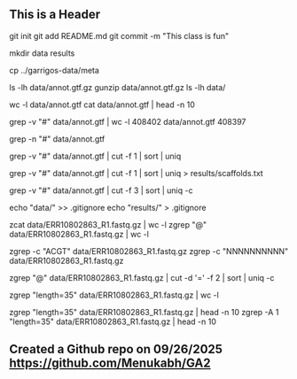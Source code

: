 ## This is a Header

git init
git add README.md 
git commit -m "This class is fun"

mkdir data results

cp ../garrigos-data/meta

ls -lh data/annot.gtf.gz
gunzip data/annot.gtf.gz
ls -lh data/

wc -l data/annot.gtf
cat data/annot.gtf | head -n 10

grep -v "#"  data/annot.gtf | wc -l
408402 data/annot.gtf
408397

grep -n "#"  data/annot.gtf

grep -v "#" data/annot.gtf | cut -f 1 | sort | uniq

grep -v "#" data/annot.gtf | cut -f 1 | sort | uniq > results/scaffolds.txt

grep -v "#" data/annot.gtf | cut -f 3 | sort | uniq -c

echo "data/" >> .gitignore
echo "results/" > .gitignore

zcat data/ERR10802863_R1.fastq.gz | wc -l
zgrep "@" data/ERR10802863_R1.fastq.gz | wc -l

zgrep -c "ACGT" data/ERR10802863_R1.fastq.gz
zgrep -c "NNNNNNNNNN" data/ERR10802863_R1.fastq.gz


zgrep "@" data/ERR10802863_R1.fastq.gz | cut -d '='  -f 2 | sort | uniq -c

zgrep "length=35" data/ERR10802863_R1.fastq.gz | wc -l

zgrep "length=35" data/ERR10802863_R1.fastq.gz | head -n 10
zgrep -A 1 "length=35" data/ERR10802863_R1.fastq.gz | head -n 10

## Created a Github repo on 09/26/2025 https://github.com/Menukabh/GA2




